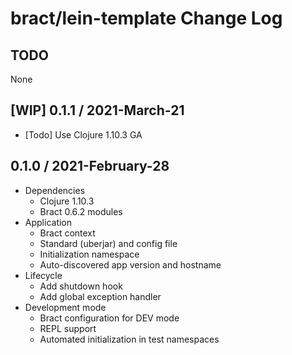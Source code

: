 # bract/lein-template Change Log

## TODO

None


## [WIP] 0.1.1 / 2021-March-21

- [Todo] Use Clojure 1.10.3 GA


## 0.1.0 / 2021-February-28

- Dependencies
  - Clojure 1.10.3
  - Bract 0.6.2 modules
- Application
  - Bract context
  - Standard (uberjar) and config file
  - Initialization namespace
  - Auto-discovered app version and hostname
- Lifecycle
  - Add shutdown hook
  - Add global exception handler
- Development mode
  - Bract configuration for DEV mode
  - REPL support
  - Automated initialization in test namespaces
